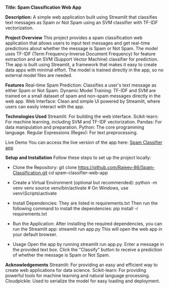 **Title: Spam Classification Web App**

**Description:** A simple web application built using Streamlit that classifies text messages as Spam or Not Spam using an SVM classifier with TF-IDF vectorization.

**Project Overview**
This project provides a spam classification web application that allows users to input text messages and get real-time predictions about whether the message is Spam or Not Spam. The model uses TF-IDF (Term Frequency-Inverse Document Frequency) for feature extraction and an SVM (Support Vector Machine) classifier for prediction. The app is built using Streamlit, a framework that makes it easy to create data apps with minimal effort. The model is trained directly in the app, so no external model files are needed.

**Features**
Real-time Spam Prediction: Classifies a user's text message as either Spam or Not Spam.
Dynamic Model Training: TF-IDF and SVM are trained on a small dataset of spam and non-spam messages directly in the web app.
Web Interface: Clean and simple UI powered by Streamlit, where users can easily interact with the app.

**Technologies Used**
Streamlit: For building the web interface.
Scikit-learn: For machine learning, including SVM and TF-IDF vectorization.
Pandas: For data manipulation and preparation.
Python: The core programming language.
Regular Expressions (Regex): For text preprocessing.

Live Demo
You can access the live version of the app here: [Spam Classifier app](https://spamclassifierbyrajeev.streamlit.app/)

**Setup and Installation**
Follow these steps to set up the project locally:

- Clone the Repository:
git clone https://github.com/Rajeev-86/Spam-Classification.git
cd spam-classifier-web-app

- Create a Virtual Environment (optional but recommended):
python -m venv venv
source venv/bin/activate  # On Windows, use venv\Scripts\activate

- Install Dependencies: They are listed in requirements.txt
Then run the following command to install the dependencies: pip install -r requirements.txt

- Run the Application:
After installing the required dependencies, you can run the Streamlit app:
streamlit run app.py
This will open the web app in your default browser.

- Usage
Open the app by running streamlit run app.py.
Enter a message in the provided text box.
Click the "Classify" button to receive a prediction of whether the message is Spam or Not Spam.

**Acknowledgements**
Streamlit: For providing an easy and efficient way to create web applications for data science.
Scikit-learn: For providing powerful tools for machine learning and natural language processing.
Cloudpickle: Used to serialize the model for easy loading and deployment.





